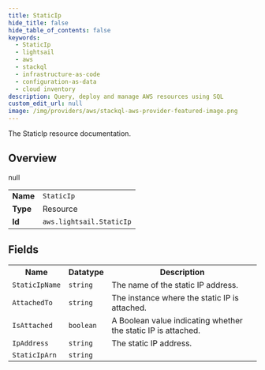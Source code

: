 ```yaml
---
title: StaticIp
hide_title: false
hide_table_of_contents: false
keywords:
  - StaticIp
  - lightsail
  - aws
  - stackql
  - infrastructure-as-code
  - configuration-as-data
  - cloud inventory
description: Query, deploy and manage AWS resources using SQL
custom_edit_url: null
image: /img/providers/aws/stackql-aws-provider-featured-image.png
---
```

The StaticIp resource documentation.

## Overview
<table><tbody>
<tr><td><b>Name</b></td><td><code>StaticIp</code></td></tr>
<tr><td><b>Type</b></td><td>Resource</td></tr>
null
<tr><td><b>Id</b></td><td><code>aws.lightsail.StaticIp</code></td></tr>
</tbody></table>

## Fields
<table><tbody>
<tr><th>Name</th><th>Datatype</th><th>Description</th></tr>
<tr><td><code>StaticIpName</code></td><td><code>string</code></td><td>The name of the static IP address.</td></tr><tr><td><code>AttachedTo</code></td><td><code>string</code></td><td>The instance where the static IP is attached.</td></tr><tr><td><code>IsAttached</code></td><td><code>boolean</code></td><td>A Boolean value indicating whether the static IP is attached.</td></tr><tr><td><code>IpAddress</code></td><td><code>string</code></td><td>The static IP address.</td></tr><tr><td><code>StaticIpArn</code></td><td><code>string</code></td><td></td></tr>
</tbody></table>